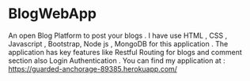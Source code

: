 # BlogWebApp
An open Blog Platform to post your blogs . I have use HTML , CSS , Javascript , Bootstrap,  Node js , MongoDB for this application . The application has key features like Restful Routing for blogs and comment section also Login Authentication . 
You can find my application at : https://guarded-anchorage-89385.herokuapp.com/
